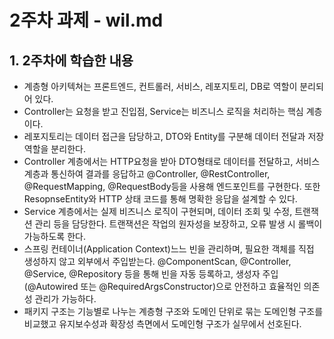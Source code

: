 # 2주차 과제 - wil.md

## 1. 2주차에 학습한 내용
- 계층형 아키텍쳐는 프론트엔드, 컨트롤러, 서비스, 레포지토리, DB로 역할이 분리되어 있다.
- Controller는 요청을 받고 진입점, Service는 비즈니스 로직을 처리하는 핵심 계층이다. 
- 레포지토리는 데이터 접근을 담당하고, DTO와 Entity를 구분해 데이터 전달과 저장 역할을 분리한다.
- Controller 계층에서는 HTTP요청을 받아 DTO형태로 데이터를 전달하고, 서비스 계층과 통신하여 결과를 응답하고 @Controller, @RestController, @RequestMapping, @RequestBody등을 사용해 엔드포인트를 구현한다. 또한 ResopnseEntity와 HTTP 상태 코드를 통해 명확한 응답을 설계할 수 있다.
- Service 계층에서는 실제 비즈니스 로직이 구현되며, 데이터 조회 및 수정, 트랜잭션 관리 등을 담당한다. 트랜잭션은 작업의 원자성을 보장하고, 오류 발생 시 롤백이 가능하도록 한다.
- 스프링 컨테이너(Application Context)느느 빈을 관리하며, 필요한 객체를 직접 생성하지 않고 외부에서 주입받는다. @ComponentScan, @Controller, @Service, @Repository 등을 통해 빈을 자동 등록하고, 생성자 주입(@Autowired 또는 @RequiredArgsConstructor)으로 안전하고 효율적인 의존성 관리가 가능하다.
- 패키지 구조는 기능별로 나누는 계층형 구조와 도메인 단위로 묶는 도메인형 구조를 비교했고 유지보수성과 확장성 측면에서 도메인형 구조가 실무에서 선호된다.
